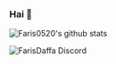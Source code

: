 ### Hai 🗿

<!--
Hello There 🗿
-->

![Faris0520's github stats](https://github-readme-stats.vercel.app/api?username=faris0520&show_icons=true&theme=radical)

![FarisDaffa Discord](https://cdn.discordapp.com/attachments/817641073874305044/833639453725032488/1618825477362.jpg)
